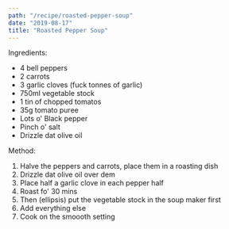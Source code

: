 ```yaml
---
path: "/recipe/roasted-pepper-soup"
date: "2019-08-17"
title: "Roasted Pepper Soup"
---
```

Ingredients:  
- 4 bell peppers
- 2 carrots
- 3 garlic cloves (fuck tonnes of garlic)
- 750ml vegetable stock
- 1 tin of chopped tomatos
- 35g tomato puree
- Lots o' Black pepper
- Pinch o' salt
- Drizzle dat olive oil

Method:  
1. Halve the peppers and carrots, place them in a roasting dish
2. Drizzle dat olive oil over dem
3. Place half a garlic clove in each pepper half
4. Roast fo' 30 mins
5. Then (ellipsis) put the vegetable stock in the soup maker first
6. Add everything else
7. Cook on the smoooth setting
